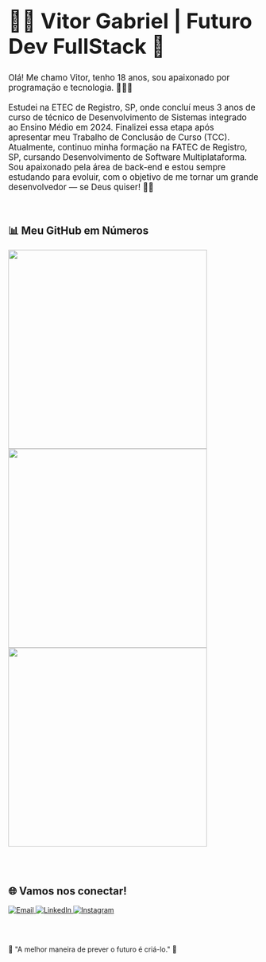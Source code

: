 <div>

  <h1 style="font-size:3em;">👨‍💻 Vitor Gabriel |  Futuro Dev FullStack 🚀 </h1>



<p style="font-size:1.2em; max-width:700px;"> Olá! Me chamo Vitor, tenho 18 anos, sou apaixonado por programação e tecnologia. 👨‍💻✨<br><br> Estudei na ETEC de Registro, SP, onde concluí meus 3 anos de curso de técnico de Desenvolvimento de Sistemas integrado ao Ensino Médio em 2024. Finalizei essa etapa após apresentar meu Trabalho de Conclusão de Curso (TCC). Atualmente, continuo minha formação na FATEC de Registro, SP, cursando Desenvolvimento de Software Multiplataforma. Sou apaixonado pela área de back-end e estou sempre estudando para evoluir, com o objetivo de me tornar um grande desenvolvedor — se Deus quiser! 🚀🙏 </p>

  <br>

  <h2>📊 Meu GitHub em Números</h2>

  <img src="https://github-readme-stats.vercel.app/api?username=vgmandira7&show_icons=true&theme=tokyonight" width="400px" />
  <img src="https://github-readme-streak-stats.herokuapp.com/?user=vgmandira7&theme=tokyonight" width="400px" />
  <img src="https://github-readme-stats.vercel.app/api/top-langs/?username=vgmandira7&layout=compact&theme=tokyonight" width="400px" />

  <br><br>

  <h2>🌐 Vamos nos conectar!</h2>

  <p>
    <a href="mailto:vg.mandira@gmail.com" target="_blank">
      <img src="https://img.shields.io/badge/Email-D14836?style=for-the-badge&logo=gmail&logoColor=white" alt="Email" />
    </a>
    <a href="https://www.linkedin.com/in/vitor-gabriel-mandira-soares-86a525362/" target="_blank">
      <img src="https://img.shields.io/badge/LinkedIn-0077B5?style=for-the-badge&logo=linkedin&logoColor=white" alt="LinkedIn" />
    </a>
    <a href="https://www.instagram.com/vitin_gabriel7/" target="_blank">
      <img src="https://img.shields.io/badge/Instagram-E4405F?style=for-the-badge&logo=instagram&logoColor=white" alt="Instagram" />
    </a>
  </p>

  <br><br>

  <p>🚀 "A melhor maneira de prever o futuro é criá-lo." 🚀</p>
  
</div>

